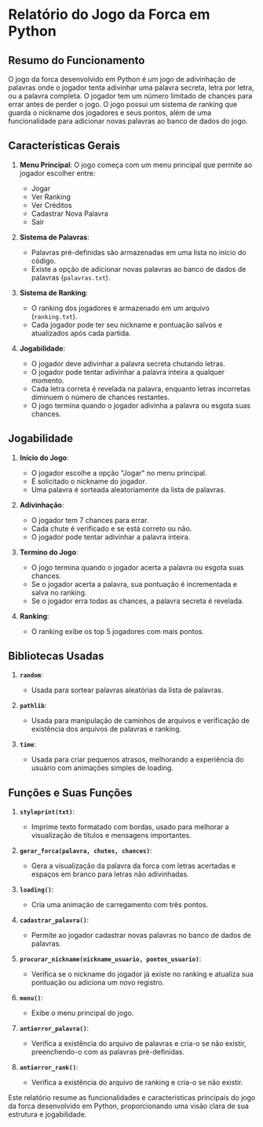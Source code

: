# Relatório do Jogo da Forca em Python

## Resumo do Funcionamento

O jogo da forca desenvolvido em Python é um jogo de adivinhação de palavras onde o jogador tenta adivinhar uma palavra secreta, letra por letra, ou a palavra completa. O jogador tem um número limitado de chances para errar antes de perder o jogo. O jogo possui um sistema de ranking que guarda o nickname dos jogadores e seus pontos, além de uma funcionalidade para adicionar novas palavras ao banco de dados do jogo.

## Características Gerais

1. **Menu Principal**: O jogo começa com um menu principal que permite ao jogador escolher entre:
   - Jogar
   - Ver Ranking
   - Ver Créditos
   - Cadastrar Nova Palavra
   - Sair

2. **Sistema de Palavras**:
   - Palavras pré-definidas são armazenadas em uma lista no início do código.
   - Existe a opção de adicionar novas palavras ao banco de dados de palavras (`palavras.txt`).

3. **Sistema de Ranking**:
   - O ranking dos jogadores é armazenado em um arquivo (`ranking.txt`).
   - Cada jogador pode ter seu nickname e pontuação salvos e atualizados após cada partida.

4. **Jogabilidade**:
   - O jogador deve adivinhar a palavra secreta chutando letras.
   - O jogador pode tentar adivinhar a palavra inteira a qualquer momento.
   - Cada letra correta é revelada na palavra, enquanto letras incorretas diminuem o número de chances restantes.
   - O jogo termina quando o jogador adivinha a palavra ou esgota suas chances.

## Jogabilidade

1. **Início do Jogo**:
   - O jogador escolhe a opção "Jogar" no menu principal.
   - É solicitado o nickname do jogador.
   - Uma palavra é sorteada aleatoriamente da lista de palavras.

2. **Adivinhação**:
   - O jogador tem 7 chances para errar.
   - Cada chute é verificado e se está correto ou não.
   - O jogador pode tentar adivinhar a palavra inteira.

3. **Termino do Jogo**:
   - O jogo termina quando o jogador acerta a palavra ou esgota suas chances.
   - Se o jogador acerta a palavra, sua pontuação é incrementada e salva no ranking.
   - Se o jogador erra todas as chances, a palavra secreta é revelada.

4. **Ranking**:
   - O ranking exibe os top 5 jogadores com mais pontos.

## Bibliotecas Usadas

1. **`random`**:
   - Usada para sortear palavras aleatórias da lista de palavras.

2. **`pathlib`**:
   - Usada para manipulação de caminhos de arquivos e verificação de existência dos arquivos de palavras e ranking.

3. **`time`**:
   - Usada para criar pequenos atrasos, melhorando a experiência do usuário com animações simples de loading.

## Funções e Suas Funções

1. **`styleprint(txt)`**:
   - Imprime texto formatado com bordas, usado para melhorar a visualização de títulos e mensagens importantes.

2. **`gerar_forca(palavra, chutes, chances)`**:
   - Gera a visualização da palavra da forca com letras acertadas e espaços em branco para letras não adivinhadas.

3. **`loading()`**:
   - Cria uma animação de carregamento com três pontos.

4. **`cadastrar_palavra()`**:
   - Permite ao jogador cadastrar novas palavras no banco de dados de palavras.

5. **`procurar_nickname(nickname_usuario, pontos_usuario)`**:
   - Verifica se o nickname do jogador já existe no ranking e atualiza sua pontuação ou adiciona um novo registro.

6. **`menu()`**:
   - Exibe o menu principal do jogo.

7. **`antierror_palavra()`**:
   - Verifica a existência do arquivo de palavras e cria-o se não existir, preenchendo-o com as palavras pré-definidas.

8. **`antierror_rank()`**:
   - Verifica a existência do arquivo de ranking e cria-o se não existir.

Este relatório resume as funcionalidades e características principais do jogo da forca desenvolvido em Python, proporcionando uma visão clara de sua estrutura e jogabilidade.
```
